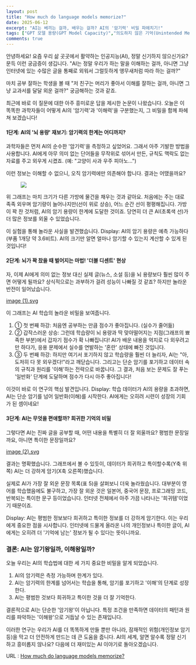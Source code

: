 ```yaml
---
layout: post
title: "How much do language models memorize?"
date: 2025-06-12
excerpt: "AI는 베끼는 걸까, 배우는 걸까? AI의 '암기력' 비밀 파헤치기!"
tags: ["GPT 모델 용량(GPT Model Capacity)","의도하지 않은 기억(Unintended Memorization)","일반화(Generalization)","멤버십 추론(Membership Inference)","Kolmogorov 복잡도(Kolmogorov Complexity)"]
comments: true
---
```


안녕하세요! 요즘 우리 삶 곳곳에서 활약하는 인공지능(AI), 정말 신기하지 않으신가요? 문득 이런 궁금증이 생깁니다. "AI는 정말 우리가 하는 말을 이해하는 걸까, 아니면 그냥 인터넷에 있는 수많은 글을 통째로 외워서 그럴듯하게 앵무새처럼 따라 하는 걸까?"

마치 공부 잘하는 학생을 볼 때 "저 친구는 머리가 좋아서 이해를 잘하는 걸까, 아니면 그냥 교과서를 달달 외운 걸까?" 궁금해하는 것과 같죠.

최근에 바로 이 질문에 대한 아주 흥미로운 답을 제시한 논문이 나왔습니다. 오늘은 이 똑똑한 과학자들이 어떻게 AI의 '암기력'과 '이해력'을 구분했는지, 그 비밀을 함께 파헤쳐 보겠습니다!

#### 1단계: AI의 '뇌 용량' 재보기: 암기력의 한계는 어디까지?

과학자들은 먼저 AI의 순수한 '암기력'을 측정하고 싶었어요. 그래서 아주 기발한 방법을 사용합니다. AI에게 아무 의미 없는 단어들을 무작위로 섞어서 만든, 규칙도 맥락도 없는 자료를 주고 외우게 시켰죠. (예: "고양이 사과 우주 피아노...")

이런 정보는 이해할 수 없으니, 오직 암기력에만 의존해야 합니다. 결과는 어땠을까요?

<figure>
    <a href="/2025-06-12-How-much-do-language-models-memorize/image.svg"><img src="/2025-06-12-How-much-do-language-models-memorize/image.svg"></a>
</figure>

위 그래프는 마치 크기가 다른 가방에 물건을 채우는 것과 같아요. 처음에는 주는 대로 족족 외우며 암기량이 늘어나지만(선이 위로 상승), 어느 순간 선이 평평해집니다. 가방이 꽉 찬 것처럼, AI의 암기 용량이 한계에 도달한 것이죠. 당연히 더 큰 AI(초록색 선)가 더 많은 정보를 외울 수 있었습니다.

이 실험을 통해 놀라운 사실을 발견했습니다.
Display: AI의 암기 용량은 예측 가능하다 (부품 1개당 약 3.6비트).
AI의 크기만 알면 얼마나 암기할 수 있는지 계산할 수 있게 된 것입니다!

#### 2단계: 뇌가 꽉 찼을 때 벌어지는 마법! '더블 디센트' 현상

자, 이제 AI에게 의미 없는 정보 대신 실제 글(뉴스, 소설 등)을 뇌 용량보다 훨씬 많이 주면 어떻게 될까요? 상식적으로는 과부하가 걸려 성능이 나빠질 것 같죠? 하지만 놀라운 반전이 일어났습니다.

[image (1).svg](2025-06-12-How-much-do-language-models-memorize/image%20%281%29.svg)<!-- {"embed":"true"} -->

이 그래프는 AI 학습의 놀라운 비밀을 보여줍니다.

1. ① 첫 번째 하강: 처음엔 공부하는 만큼 점수가 좋아집니다. (실수가 줄어듦)
2. ② 갑작스러운 상승: 그런데 학습량이 뇌 용량과 딱 맞아떨어지는 지점(그래프의 뾰족한 부분)에서 갑자기 점수가 확 나빠집니다! AI가 배운 내용을 억지로 다 외우려고만 하다가, 응용 문제에서 실수를 연발하는 '혼란' 상태에 빠진 것입니다.
3. ③ 두 번째 하강: 하지만 여기서 포기하지 않고 학습량을 훨씬 더 늘리자, AI는 "아, 도저히 다 못 외우겠다!"라고 깨닫습니다. 그리고는 단순 암기를 포기하고 데이터 속의 규칙과 원리를 '이해'하는 전략으로 바꿉니다. 그 결과, 처음 보는 문제도 잘 푸는 '일반화' 단계에 도달하며 점수가 다시 아주 좋아집니다!

이것이 바로 이 연구의 핵심 발견입니다.
Display: 학습 데이터가 AI의 용량을 초과하면, AI는 단순 암기를 넘어 일반화(이해)를 시작한다.
AI에게는 오히려 시련이 성장의 기회가 된 셈이네요!

#### 3단계: AI는 무엇을 편애할까? 희귀한 기억의 비밀

그렇다면 AI는 진짜 글을 공부할 때, 어떤 내용을 특별히 더 잘 외울까요? 평범한 문장일까요, 아니면 특이한 문장일까요?

[image (2).svg](2025-06-12-How-much-do-language-models-memorize/image%20%282%29.svg)<!-- {"embed":"true"} -->

결과는 명확했습니다. 그래프에서 볼 수 있듯이, 데이터가 희귀하고 특이할수록(Y축 위쪽) AI는 더 강하게 암기(X축 오른쪽)했습니다.

실제로 AI가 가장 잘 외운 문장 목록(표 5)을 살펴보니 더욱 놀라웠습니다. 대부분이 영어를 학습했음에도 불구하고, 가장 잘 외운 것은 일본어, 중국어 문장, 프로그래밍 코드, 반복되는 특이한 문구 등이었습니다. 인터넷 전체에서 아주 가끔 나타나는 '희귀템'이었기 때문이죠.

Display: AI는 평범한 정보보다 희귀하고 특이한 정보를 더 강하게 암기한다.
이는 우리에게 중요한 점을 시사합니다. 인터넷에 드물게 올라온 나의 개인정보나 특이한 글이, AI에게는 오히려 더 '기억에 남는' 정보가 될 수 있다는 뜻이니까요.

### 결론: AI는 암기왕일까, 이해왕일까?

오늘 우리는 AI의 학습법에 대한 세 가지 중요한 비밀을 알게 되었습니다.

1. AI의 암기력은 측정 가능하며 한계가 있다.
2. AI는 암기력의 한계를 넘어서는 학습을 통해, 암기를 포기하고 '이해'의 단계로 성장한다.
3. AI는 평범한 것보다 희귀하고 특이한 것을 더 잘 기억한다.

결론적으로 AI는 단순한 '암기왕'이 아닙니다. 특정 조건을 만족하면 데이터의 패턴과 원리를 파악하는 '이해왕'으로 거듭날 수 있는 존재입니다.

이러한 연구는 우리가 AI를 더 똑똑하게 만들 뿐만 아니라, 잠재적인 위험(개인정보 암기 등)을 막고 더 안전하게 만드는 데 큰 도움을 줍니다. AI의 세계, 알면 알수록 정말 신기하고 흥미롭지 않나요? 다음에 더 재미있는 AI 이야기로 돌아오겠습니다.

URL : [How much do language models memorize?](https://arxiv.org/abs/2505.24832)

